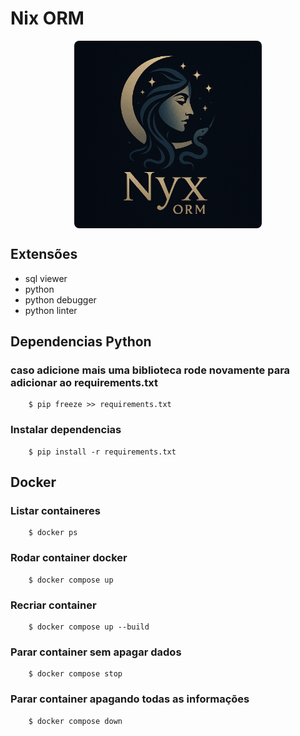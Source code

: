 # Nix ORM

<p dir="center">
    <img dir="center" src="./public/nyx-orm.png" width="300px" height="300px" style="display: block; margin: 0 auto; border-radius: 8px;"></img>
</p>

## Extensões

- sql viewer
- python
- python debugger
- python linter

## Dependencias Python

### caso adicione mais uma biblioteca rode novamente para adicionar ao requirements.txt

```shell
    $ pip freeze >> requirements.txt
```

### Instalar dependencias

```shell
    $ pip install -r requirements.txt
```

## Docker

### Listar containeres

```shell
    $ docker ps
```

### Rodar container docker

```shell
    $ docker compose up
```

### Recriar container

```shell
    $ docker compose up --build
```

### Parar container sem apagar dados

```shell
    $ docker compose stop
```

### Parar container apagando todas as informações

```shell
    $ docker compose down
```
